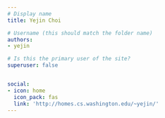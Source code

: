 ```yaml
---
# Display name
title: Yejin Choi

# Username (this should match the folder name)
authors:
- yejin

# Is this the primary user of the site?
superuser: false


social:
- icon: home
  icon_pack: fas
  link: 'http://homes.cs.washington.edu/~yejin/'
---
```

